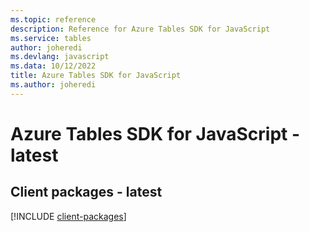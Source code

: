 ```yaml
---
ms.topic: reference
description: Reference for Azure Tables SDK for JavaScript
ms.service: tables
author: joheredi
ms.devlang: javascript
ms.data: 10/12/2022
title: Azure Tables SDK for JavaScript
ms.author: joheredi
---
```

# Azure Tables SDK for JavaScript - latest

## Client packages - latest
[!INCLUDE [client-packages](tables-client-index.md)]